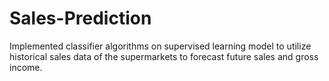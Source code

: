 # Sales-Prediction

Implemented classifier algorithms on supervised learning model to utilize historical sales data of the supermarkets to forecast future sales and gross income.

